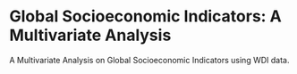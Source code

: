 # Global Socioeconomic Indicators: A Multivariate Analysis
A Multivariate Analysis on Global Socioeconomic Indicators using WDI data.
